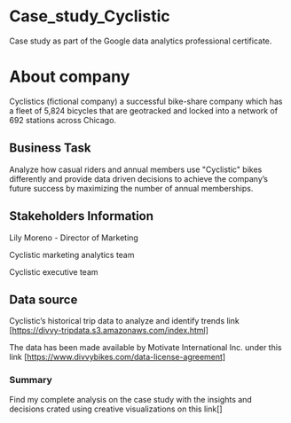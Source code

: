 # Case_study_Cyclistic
Case study as part of the Google data analytics professional certificate. 

# About company

Cyclistics (fictional company) a successful bike-share company which has a fleet of 5,824 bicycles that
are geotracked and locked into a network of 692 stations across Chicago. 


## Business Task

Analyze how casual riders and annual members use "Cyclistic" bikes differently and provide data driven decisions to achieve the company’s future success by maximizing the number of annual memberships. 


## Stakeholders Information

Lily Moreno - Director of Marketing

Cyclistic marketing analytics team

Cyclistic executive team


## Data source 

Cyclistic’s historical trip data to analyze and identify trends link [https://divvy-tripdata.s3.amazonaws.com/index.html] 

The data has been made available by Motivate International Inc. under this link [https://www.divvybikes.com/data-license-agreement]

### Summary

Find my complete analysis on the case study with the insights and decisions crated using creative visualizations on this link[]


